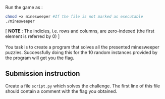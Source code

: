 Run the game as :
```bash
chmod +x minesweeper #If the file is not marked as executable
./minesweeper
```
[ <b>NOTE</b> : The indicies, i.e. rows and columns, are zero-indexed (the first element is referred by 0) ] <br>
<br>
You task is to create a program that solves all the presented minesweeper puzzles. 
Successfully doing this for the 10 random instances provided by the program will get you the flag.

## Submission instruction
Create a file `script.py` which solves the challenge. The first line of this file should contain a comment with the flag you obtained.
